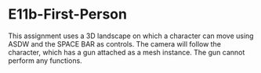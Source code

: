 # E11b-First-Person

This assignment uses a 3D landscape on which a character can move using ASDW and the SPACE BAR as controls. The camera will follow the character, which has a gun attached as a mesh instance. The gun cannot perform any functions.
